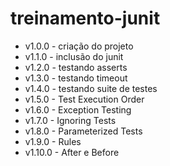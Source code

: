 # treinamento-junit

- v1.0.0 - criação do projeto
- v1.1.0 - inclusão do junit
- v1.2.0 - testando asserts
- v1.3.0 - testando timeout
- v1.4.0 - testando suite de testes
- v1.5.0 - Test Execution Order
- v1.6.0 - Exception Testing
- v1.7.0 - Ignoring Tests
- v1.8.0 - Parameterized Tests
- v1.9.0 - Rules
- v1.10.0 - After e Before
